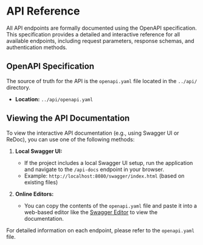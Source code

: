 # API Reference

All API endpoints are formally documented using the OpenAPI specification. This specification provides a detailed and interactive reference for all available endpoints, including request parameters, response schemas, and authentication methods.

## OpenAPI Specification

The source of truth for the API is the `openapi.yaml` file located in the `../api/` directory.

- **Location:** `../api/openapi.yaml`

## Viewing the API Documentation

To view the interactive API documentation (e.g., using Swagger UI or ReDoc), you can use one of the following methods:

1.  **Local Swagger UI:**
    - If the project includes a local Swagger UI setup, run the application and navigate to the `/api-docs` endpoint in your browser.
    - Example: `http://localhost:8080/swagger/index.html` (based on existing files)

2.  **Online Editors:**
    - You can copy the contents of the `openapi.yaml` file and paste it into a web-based editor like the [Swagger Editor](https://editor.swagger.io/) to view the documentation.

For detailed information on each endpoint, please refer to the `openapi.yaml` file.
